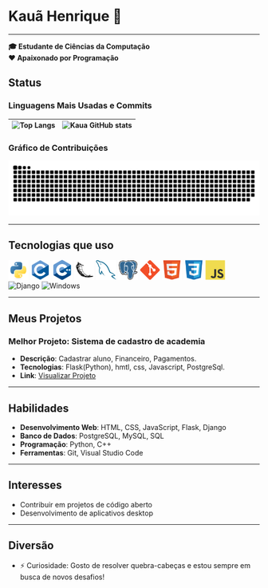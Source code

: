 # Kauã Henrique 👋


---

**🎓 Estudante de Ciências da Computação**  
**❤️ Apaixonado por Programação**
## Status

### Linguagens Mais Usadas e Commits

| ![Top Langs](https://github-readme-stats.vercel.app/api/top-langs/?username=KauaHenrique-neclon&langs_count=5&theme=material-palenight) | ![Kaua GitHub stats](https://github-readme-stats.vercel.app/api?username=KauaHenrique-neclon&show_icons=true&theme=material-palenight) |
|---|---|


### Gráfico de Contribuições
![Gráfico de Contribuições](https://raw.githubusercontent.com/platane/snk/output/github-contribution-grid-snake.svg)

---

## Tecnologias que uso
<div style="display: inline-block; margin-right: 50px;">
    <img src="https://raw.githubusercontent.com/devicons/devicon/master/icons/python/python-original.svg" alt="Python" width="40" height="40"/>
    <img src="https://raw.githubusercontent.com/devicons/devicon/master/icons/c/c-original.svg" alt="C" width="40" height="40"/>
    <img src="https://raw.githubusercontent.com/devicons/devicon/master/icons/cplusplus/cplusplus-original.svg" alt="C++" width="40" height="40"/>
    <img src="https://raw.githubusercontent.com/devicons/devicon/master/icons/flask/flask-original.svg" alt="Flask" width="40" height="40"/>
    <img src="https://raw.githubusercontent.com/devicons/devicon/master/icons/mysql/mysql-original.svg" alt="MySQL" width="40" height="40"/>
    <img src="https://raw.githubusercontent.com/devicons/devicon/master/icons/postgresql/postgresql-original.svg" alt="PostgreSQL" width="40" height="40"/>
    <img src="https://raw.githubusercontent.com/devicons/devicon/master/icons/git/git-original.svg" alt="Git" width="40" height="40"/>
    <img src="https://raw.githubusercontent.com/devicons/devicon/master/icons/html5/html5-original.svg" alt="HTML5" width="40" height="40"/>
    <img src="https://raw.githubusercontent.com/devicons/devicon/master/icons/css3/css3-original.svg" alt="CSS3" width="40" height="40"/>
    <img src="https://raw.githubusercontent.com/devicons/devicon/master/icons/javascript/javascript-original.svg" alt="JavaScript" width="40" height="40"/>
    <img alt="Django" src="https://img.shields.io/badge/Django-092E20?style=for-the-badge&logo=django&logoColor=white" />
    <img alt="Windows" src="https://img.shields.io/badge/Windows-0078D6?style=for-the-badge&logo=windows&logoColor=white" />
</div>


---

## Meus Projetos
### Melhor Projeto: Sistema de cadastro de academia
- **Descrição**: Cadastrar aluno, Financeiro, Pagamentos.
- **Tecnologias**: Flask(Python), hmtl, css, Javascript, PostgreSql.
- **Link**: [Visualizar Projeto](https://github.com/KauaHenrique-neclon/cadastro-academia)

---


## Habilidades
- **Desenvolvimento Web**: HTML, CSS, JavaScript, Flask, Django
- **Banco de Dados**: PostgreSQL, MySQL, SQL
- **Programação**: Python, C++
- **Ferramentas**: Git, Visual Studio Code

---

## Interesses
- Contribuir em projetos de código aberto
- Desenvolvimento de aplicativos desktop


---

## Diversão
- ⚡ Curiosidade: Gosto de resolver quebra-cabeças e estou sempre em busca de novos desafios!

<!--

Aqui estão algumas ideias para começar:

- 🔭 Estou atualmente trabalhando em ...
- 🌱 Estou aprendendo sobre ...
- 👯 Estou interessado em colaborar em ...
- 🤔 Estou buscando ajuda com ...
-->

